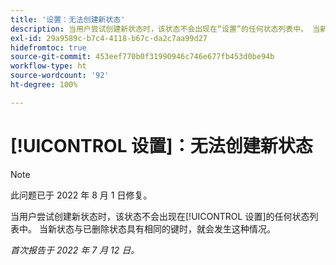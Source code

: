 ```yaml
---
title: '设置：无法创建新状态'
description: 当用户尝试创建新状态时，该状态不会出现在“设置”的任何状态列表中。 当新状态与已删除状态具有相同的键时，就会发生这种情况。
exl-id: 29a9589c-b7c4-4118-b67c-da2c7aa99d27
hidefromtoc: true
source-git-commit: 453eef770b0f31990946c746e677fb453d0be94b
workflow-type: ht
source-wordcount: '92'
ht-degree: 100%

---
```


# [!UICONTROL 设置]：无法创建新状态

>[!NOTE]
>
>此问题已于 2022 年 8 月 1 日修复。

当用户尝试创建新状态时，该状态不会出现在[!UICONTROL 设置]的任何状态列表中。 当新状态与已删除状态具有相同的键时，就会发生这种情况。

_首次报告于 2022 年 7 月 12 日。_
